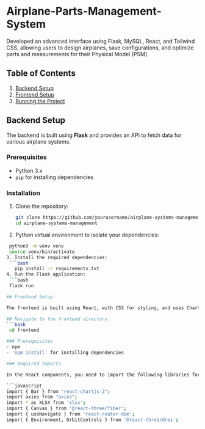 # Airplane-Parts-Management-System
Developed an advanced interface using Flask, MySQL, React, and Tailwind CSS, allowing users to design airplanes, save configurations, and optimize parts and measurements for their Physical Model (PSM).

## Table of Contents

1. [Backend Setup](#backend-setup)
2. [Frontend Setup](#frontend-setup)
3. [Running the Project](#running-the-project)

## Backend Setup

The backend is built using **Flask** and provides an API to fetch data for various airplane systems.

### Prerequisites
- Python 3.x
- `pip` for installing dependencies

### Installation
1. Clone the repository:
   ```bash
   git clone https://github.com/yourusername/airplane-systems-management
   cd airplane-systems-management
   ```
2. Python virtual environment to isolate your dependencies:
  ```bash
   python3 -m venv venv
   source venv/bin/activate
3. Install the required dependencies:
   ```bash
     pip install -r requirements.txt
4. Run the Flask application:
   ```bash
   flask run

## Frontend Setup

The frontend is built using React, with CSS for styling, and uses Chart.js and React Three Fiber for visualizing airplane designs and data.

## Navigate to the frontend directory:
  ```bash  
   cd frontend

### Prerequisites
- npm
- 'npm install' for installing dependencies

### Required Imports

In the React components, you need to import the following libraries for data visualizations, API calls, and 3D rendering:

```javascript
import { Bar } from "react-chartjs-2";
import axios from "axios";
import * as XLSX from 'xlsx';
import { Canvas } from '@react-three/fiber';
import { useNavigate } from 'react-router-dom';
import { Environment, OrbitControls } from '@react-three/drei';


